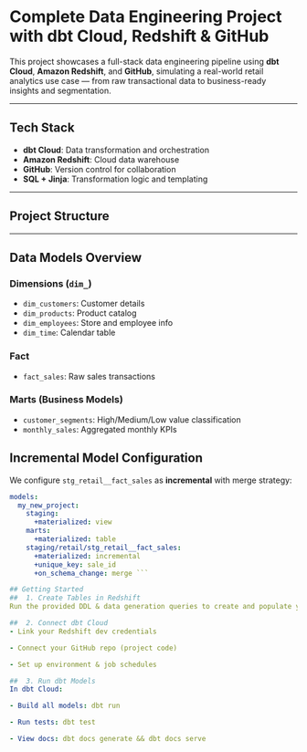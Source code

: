 #  Complete Data Engineering Project with dbt Cloud, Redshift & GitHub

This project showcases a full-stack data engineering pipeline using **dbt Cloud**, **Amazon Redshift**, and **GitHub**, simulating a real-world retail analytics use case — from raw transactional data to business-ready insights and segmentation.

---

##  Tech Stack

- **dbt Cloud**: Data transformation and orchestration
- **Amazon Redshift**: Cloud data warehouse
- **GitHub**: Version control for collaboration
- **SQL + Jinja**: Transformation logic and templating

---

##  Project Structure

---

## Data Models Overview

###  Dimensions (`dim_`)
- `dim_customers`: Customer details
- `dim_products`: Product catalog
- `dim_employees`: Store and employee info
- `dim_time`: Calendar table

###  Fact
- `fact_sales`: Raw sales transactions

###  Marts (Business Models)
- `customer_segments`: High/Medium/Low value classification
- `monthly_sales`: Aggregated monthly KPIs



##  Incremental Model Configuration

We configure `stg_retail__fact_sales` as **incremental** with merge strategy:

```yaml
models:
  my_new_project:
    staging:
      +materialized: view
    marts:
      +materialized: table
    staging/retail/stg_retail__fact_sales:
      +materialized: incremental
      +unique_key: sale_id
      +on_schema_change: merge ```

## Getting Started
##  1. Create Tables in Redshift
Run the provided DDL & data generation queries to create and populate your tables in the retail schema.

##  2. Connect dbt Cloud
- Link your Redshift dev credentials

- Connect your GitHub repo (project code)

- Set up environment & job schedules

##  3. Run dbt Models
In dbt Cloud:

- Build all models: dbt run

- Run tests: dbt test

- View docs: dbt docs generate && dbt docs serve


